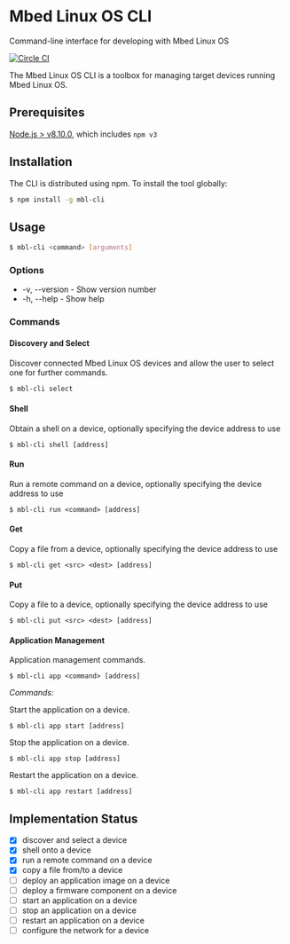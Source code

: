 # Mbed Linux OS CLI
Command-line interface for developing with Mbed Linux OS

[![Circle CI](https://circleci.com/gh/ARMmbed/mbl-cli.svg?style=shield&circle-token=367893aefffecc72cf7d17201667cd2f75d6d5c7)](https://circleci.com/gh/ARMmbed/mbl-cli/)

The Mbed Linux OS CLI is a toolbox for managing target devices running Mbed Linux OS.

## Prerequisites

[Node.js > v8.10.0](https://nodejs.org), which includes `npm v3`

## Installation

The CLI is distributed using npm. To install the tool globally:

```bash
$ npm install -g mbl-cli
```

## Usage

```bash
$ mbl-cli <command> [arguments]
```

### Options

- -v, --version - Show version number
- -h, --help - Show help

### Commands

#### Discovery and Select

Discover connected Mbed Linux OS devices and allow the user to select one for further commands.

```bash
$ mbl-cli select
```

#### Shell

Obtain a shell on a device, optionally specifying the device address to use

```
$ mbl-cli shell [address]
```

#### Run

Run a remote command on a device, optionally specifying the device address to use

```
$ mbl-cli run <command> [address]
```

#### Get

Copy a file from a device, optionally specifying the device address to use

```
$ mbl-cli get <src> <dest> [address]
```

#### Put

Copy a file to a device, optionally specifying the device address to use

```
$ mbl-cli put <src> <dest> [address]
```

#### Application Management

Application management commands.

```
$ mbl-cli app <command> [address]
```

_Commands:_

Start the application on a device.
```
$ mbl-cli app start [address]
```

Stop the application on a device.
```
$ mbl-cli app stop [address]
```

Restart the application on a device.
```
$ mbl-cli app restart [address]
```

## Implementation Status

- [x] discover and select a device
- [x] shell onto a device
- [x] run a remote command on a device
- [x] copy a file from/to a device
- [ ] deploy an application image on a device
- [ ] deploy a firmware component on a device
- [ ] start an application on a device
- [ ] stop an application on a device
- [ ] restart an application on a device
- [ ] configure the network for a device
